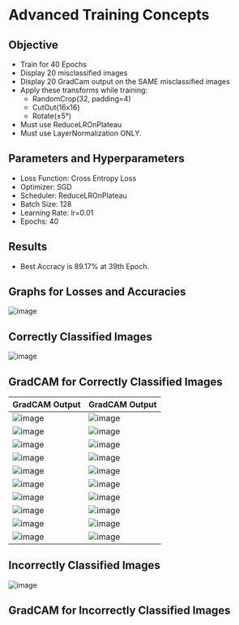 # Advanced Training Concepts

## Objective
- Train for 40 Epochs
- Display 20 misclassified images
- Display 20 GradCam output on the SAME misclassified images
- Apply these transforms while training:
  - RandomCrop(32, padding=4)
  - CutOut(16x16)
  - Rotate(±5°)
- Must use ReduceLROnPlateau
- Must use LayerNormalization ONLY.

## Parameters and Hyperparameters
- Loss Function: Cross Entropy Loss
- Optimizer: SGD
- Scheduler: ReduceLROnPlateau
- Batch Size: 128
- Learning Rate: lr=0.01
- Epochs: 40

## Results
- Best Accracy is 89.17% at 39th Epoch.

## Graphs for Losses and Accuracies
![image](https://user-images.githubusercontent.com/46129975/124268705-7e262980-db57-11eb-831e-fa0f1ab2c045.png)

## Correctly Classified Images
![image](https://user-images.githubusercontent.com/46129975/124268846-b7f73000-db57-11eb-8597-234d7b5bc587.png)


## GradCAM for Correctly Classified Images
|GradCAM Output|GradCAM Output|
|--------------|--------------|
|![image](https://user-images.githubusercontent.com/46129975/124269298-57b4be00-db58-11eb-8e36-0062fb611871.png)|![image](https://user-images.githubusercontent.com/46129975/124269336-613e2600-db58-11eb-862e-71788c1180ef.png)|
|![image](https://user-images.githubusercontent.com/46129975/124269373-6c915180-db58-11eb-86bc-272c6469424d.png)|![image](https://user-images.githubusercontent.com/46129975/124269387-70bd6f00-db58-11eb-9f71-25ca29d0b5e4.png)|
|![image](https://user-images.githubusercontent.com/46129975/124269402-74e98c80-db58-11eb-8af6-02985e844618.png)|![image](https://user-images.githubusercontent.com/46129975/124269420-7a46d700-db58-11eb-9c38-af9f940a5b4b.png)|
|![image](https://user-images.githubusercontent.com/46129975/124269426-7e72f480-db58-11eb-8910-3cda2657ebaa.png)|![image](https://user-images.githubusercontent.com/46129975/124269446-83d03f00-db58-11eb-9459-7e53bbc9e284.png)|
|![image](https://user-images.githubusercontent.com/46129975/124269616-b9752800-db58-11eb-8c8f-ec6c25db64bd.png)|![image](https://user-images.githubusercontent.com/46129975/124269603-b5e1a100-db58-11eb-99fb-ffb2d154b396.png)|
|![image](https://user-images.githubusercontent.com/46129975/124269588-b11ced00-db58-11eb-9b1e-53bc7b55725a.png)|![image](https://user-images.githubusercontent.com/46129975/124269580-acf0cf80-db58-11eb-8e09-737368d0ffc8.png)|
|![image](https://user-images.githubusercontent.com/46129975/124269565-a82c1b80-db58-11eb-896b-976429fa558c.png)|![image](https://user-images.githubusercontent.com/46129975/124269555-a4989480-db58-11eb-8ca8-d0764450998f.png)|
|![image](https://user-images.githubusercontent.com/46129975/124269543-a1050d80-db58-11eb-89c2-bdf3a430a7e6.png)|![image](https://user-images.githubusercontent.com/46129975/124269532-9cd8f000-db58-11eb-9e2d-54b8ab7c475e.png)|
|![image](https://user-images.githubusercontent.com/46129975/124269520-98acd280-db58-11eb-8937-66c240ef9b13.png)|![image](https://user-images.githubusercontent.com/46129975/124269504-9480b500-db58-11eb-8565-55bbcf7e060e.png)|
|![image](https://user-images.githubusercontent.com/46129975/124269486-8fbc0100-db58-11eb-9415-be437cd81c8c.png)|![image](https://user-images.githubusercontent.com/46129975/124269464-8af74d00-db58-11eb-9998-09f54175c6e4.png)|

## Incorrectly Classified Images
![image](https://user-images.githubusercontent.com/46129975/124268884-c6dde280-db57-11eb-8c34-33f12de6bdce.png)


## GradCAM for Incorrectly Classified Images
